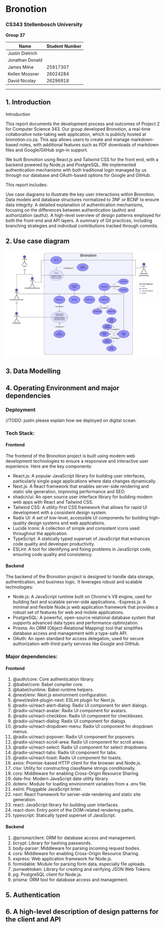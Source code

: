 # Bronotion

### CS343 Stellenbosch University  
**Group 37**

| **Name**          | **Student Number** |
|-------------------|--------------------|
| Justin Dietrich   |                    |
| Jonathan Donald   |                    |
| James Milne       | 25917307           |
| Kellen Mossner    | 26024284           |
| David Nicolay     | 26296918           |

---

## 1. Introduction

Introduction

This report documents the development process and outcomes of Project 2 for Computer Science 343. Our group developed Bronotion, a real-time collaborative note-taking web application, which is publicly hosted at bronotion.co.za. This app allows users to create and manage markdown-based notes, with additional features such as PDF downloads of markdown files and Google/GitHub sign-in support. 
 
We built Bronotion using React.js and Tailwind CSS for the front end, with a backend powered by Node.js and PostgreSQL. We implemented authentication mechanisms with both traditional login managed by us through our database and OAuth-based options for Google and GitHub.

This report includes:

Use case diagrams to illustrate the key user interactions within Bronotion.
Data models and database structures normalized to 3NF or BCNF to ensure data integrity.
A detailed explanation of authentication mechanisms, focusing on the differences between authentication (authn) and authorization (authz).
A high-level overview of design patterns employed for both the front-end and API layers.
A summary of Git practices, including branching strategies and individual contributions tracked through commits.

## 2. Use case diagram

![Use Case Diagram](resources/use-case-diagram-tp.png)

## 3. Data Modelling

## 4. Operating Environment and major dependencies
### Deployment
//TODO: justin please explain how we deployed on digital ocean.

### Tech Stack:
#### Frontend
The frontend of the Bronotion project is built using modern web development technologies to ensure a responsive and interactive user experience. Here are the key components:

- React.js: A popular JavaScript library for building user interfaces, particularly single-page applications where data changes dynamically.
- Next.js: A React framework that enables server-side rendering and static site generation, improving performance and SEO.
- shadcn/ui: An open source user interface library for building modern web apps with React and Tailwind CSS. 
- Tailwind CSS: A utility-first CSS framework that allows for rapid UI development with a consistent design system.
- Radix UI: A set of low-level, accessible UI components for building high-quality design systems and web applications.
- Lucide Icons: A collection of simple and consistent icons used throughout the application.
- TypeScript: A statically typed superset of JavaScript that enhances code quality and developer productivity.
- ESLint: A tool for identifying and fixing problems in JavaScript code, ensuring code quality and consistency.

#### Backend
The backend of the Bronotion project is designed to handle data storage, authentication, and business logic. It leverages robust and scalable technologies:

- Node.js: A JavaScript runtime built on Chrome's V8 engine, used for building fast and scalable server-side applications.
-Express.js: A minimal and flexible Node.js web application framework that provides a robust set of features for web and mobile applications.
- PostgreSQL: A powerful, open-source relational database system that supports advanced data types and performance optimization.
- Prisma: An ORM (Object-Relational Mapping) tool that simplifies database access and management with a type-safe API.
- OAuth: An open standard for access delegation, used for secure authorization with third-party services like Google and GitHub.

### Major dependencies:
#### Frontend
1. @auth/core: Core authentication library.
2. @babel/core: Babel compiler core.
3. @babel/runtime: Babel runtime helpers.
4. @next/env: Next.js environment configuration.
5. @next/eslint-plugin-next: ESLint plugin for Next.js.
6. @radix-ui/react-alert-dialog: Radix UI component for alert dialogs.
7. @radix-ui/react-avatar: Radix UI component for avatars.
8. @radix-ui/react-checkbox: Radix UI component for checkboxes.
9. @radix-ui/react-dialog: Radix UI component for dialogs.
10. @radix-ui/react-dropdown-menu: Radix UI component for dropdown menus.
11. @radix-ui/react-popover: Radix UI component for popovers.
12. @radix-ui/react-scroll-area: Radix UI component for scroll areas.
13. @radix-ui/react-select: Radix UI component for select dropdowns.
14. @radix-ui/react-tabs: Radix UI component for tabs.
15. @radix-ui/react-toast: Radix UI component for toasts.
16. axios: Promise-based HTTP client for the browser and Node.js.
17. clsx: Utility for constructing className strings conditionally.
18. cors: Middleware for enabling Cross-Origin Resource Sharing.
19. date-fns: Modern JavaScript date utility library.
20. dotenv: Module for loading environment variables from a .env file.
21. eslint: Pluggable JavaScript linter.
22. next: React framework for server-side rendering and static site generation.
23. react: JavaScript library for building user interfaces.
24. react-dom: Entry point of the DOM-related rendering paths.
25. typescript: Statically typed superset of JavaScript.

#### Backend
1. @prisma/client: ORM for database access and management.
2. bcrypt: Library for hashing passwords.
3. body-parser: Middleware for parsing incoming request bodies.
4. cors: Middleware for enabling Cross-Origin Resource Sharing.
5. express: Web application framework for Node.js.
6. formidable: Module for parsing form data, especially file uploads.
7. jsonwebtoken: Library for creating and verifying JSON Web Tokens.
8. pg: PostgreSQL client for Node.js.
9. prisma: ORM tool for database access and management.

## 5. Authentication

## 6. A high-level description of design patterns for the client and API
